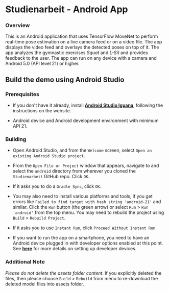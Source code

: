 # Studienarbeit - Android App

### Overview
This is an Android application that uses TensorFlow MoveNet to perform real-time pose estimation on a live camera feed 
or on a video file. The app displays the video feed and overlays the detected poses on top of it.
The app analyzes the gymnastic exercises _Squat_ and _L-Sit_ and provides feedback to the user.
The app can run on any device with a camera and Android 5.0 (API level 21) or higher.

## Build the demo using Android Studio

### Prerequisites

* If you don't have it already, install **[Android Studio Iguana](
  https://developer.android.com/studio/releases/past-releases/as-iguana-release-notes?hl=en)**, following the instructions on the website.

* Android device and Android development environment with minimum API 21.

### Building
* Open Android Studio, and from the `Welcome` screen, select
`Open an existing Android Studio project`.

* From the `Open File or Project` window that appears, navigate to and select
 the `android` directory from wherever you
 cloned the `Studienarbeit` GitHub repo. Click `OK`.

* If it asks you to do a `Gradle Sync`, click `OK`.

* You may also need to install various platforms and tools, if you get errors
 like `Failed to find target with hash string 'android-21'` and similar. Click
 the `Run` button (the green arrow) or select `Run` > `Run 'android'` from the
 top menu. You may need to rebuild the project using `Build` > `Rebuild Project`.

* If it asks you to use `Instant Run`, click `Proceed Without Instant Run`.

* If you want to run the app on a smartphone, you need to have an Android device plugged in with developer options
 enabled at this point. See **[here](
 https://developer.android.com/studio/run/device)** for more details
 on setting up developer devices.

### Additional Note
_Please do not delete the assets folder content_. If you explicitly deleted the
 files, then please choose `Build` > `Rebuild` from menu to re-download the
 deleted model files into assets folder.

